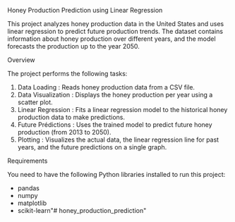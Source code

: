 Honey Production Prediction using Linear Regression

This project analyzes honey production data in the United States and uses linear regression to predict future production trends. The dataset contains information about honey production over different years, and the model forecasts the production up to the year 2050.

Overview

The project performs the following tasks:

1. Data Loading : Reads honey production data from a CSV file.
2. Data Visualization : Displays the honey production per year using a scatter plot.
3. Linear Regression : Fits a linear regression model to the historical honey production data to make predictions.
4. Future Prédictions : Uses the trained model to predict future honey production (from 2013 to 2050).
5. Plotting : Visualizes the actual data, the linear regression line for past years, and the future predictions on a single graph.

Requirements

You need to have the following Python libraries installed to run this project:

- pandas
- numpy
- matplotlib
- scikit-learn"# honey_production_prediction" 
